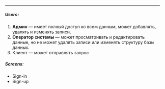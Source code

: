 
___
##### Users:
1. **Админ** — имеет полный доступ ко всем данным, может добавлять, удалять и изменять записи.
2. **Оператор системы** — может просматривать и редактировать данные, но не может удалять записи или изменять структуру базы данных.
3. Клиент — может отправлять запрос

##### Screens:
 - Sign-in
 - Sign-up
